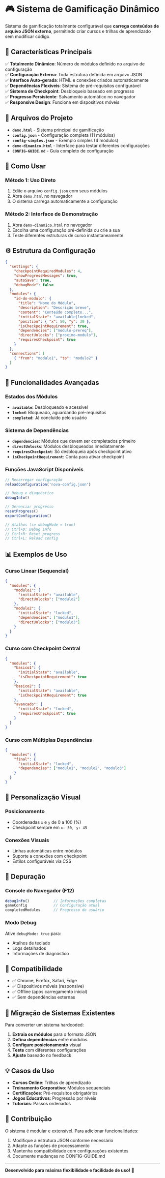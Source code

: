 # 🎮 Sistema de Gamificação Dinâmico

Sistema de gamificação totalmente configurável que **carrega conteúdos de arquivo JSON externo**, permitindo criar cursos e trilhas de aprendizado sem modificar código.

## 🚀 Características Principais

✅ **Totalmente Dinâmico**: Número de módulos definido no arquivo de configuração  
✅ **Configuração Externa**: Toda estrutura definida em arquivo JSON  
✅ **Interface Auto-gerada**: HTML e conexões criados automaticamente  
✅ **Dependências Flexíveis**: Sistema de pré-requisitos configurável  
✅ **Sistema de Checkpoint**: Desbloqueio baseado em progresso  
✅ **Progresso Persistente**: Salvamento automático no navegador  
✅ **Responsive Design**: Funciona em dispositivos móveis  

## 📁 Arquivos do Projeto

- **`demo.html`** - Sistema principal de gamificação
- **`config.json`** - Configuração completa (11 módulos)
- **`config-simples.json`** - Exemplo simples (4 módulos)
- **`demo-dinamico.html`** - Interface para testar diferentes configurações
- **`CONFIG-GUIDE.md`** - Guia completo de configuração

## 🎯 Como Usar

### Método 1: Uso Direto
1. Edite o arquivo `config.json` com seus módulos
2. Abra `demo.html` no navegador
3. O sistema carrega automaticamente a configuração

### Método 2: Interface de Demonstração
1. Abra `demo-dinamico.html` no navegador
2. Escolha uma configuração pré-definida ou crie a sua
3. Teste diferentes estruturas de curso instantaneamente

## ⚙️ Estrutura da Configuração

```json
{
  "settings": {
    "checkpointRequiredModules": 4,
    "showProgressMessages": true,
    "autoSave": true,
    "debugMode": false
  },
  "modules": {
    "id-do-modulo": {
      "title": "Nome do Módulo",
      "description": "Descrição breve",
      "content": "Conteúdo completo...",
      "initialState": "available|locked",
      "position": { "x": 50, "y": 30 },
      "isCheckpointRequirement": true,
      "dependencies": ["modulo-prereq"],
      "directUnlocks": ["proximo-modulo"],
      "requiresCheckpoint": true
    }
  },
  "connections": [
    { "from": "modulo1", "to": "modulo2" }
  ]
}
```

## 🔧 Funcionalidades Avançadas

### Estados dos Módulos
- **`available`**: Desbloqueado e acessível
- **`locked`**: Bloqueado, aguardando pré-requisitos
- **`completed`**: Já concluído pelo usuário

### Sistema de Dependências
- **`dependencies`**: Módulos que devem ser completados primeiro
- **`directUnlocks`**: Módulos desbloqueados imediatamente
- **`requiresCheckpoint`**: Só desbloqueia após checkpoint ativo
- **`isCheckpointRequirement`**: Conta para ativar checkpoint

### Funções JavaScript Disponíveis
```javascript
// Recarregar configuração
reloadConfiguration('nova-config.json')

// Debug e diagnóstico
debugInfo()

// Gerenciar progresso
resetProgress()
exportConfiguration()

// Atalhos (se debugMode = true)
// Ctrl+D: Debug info
// Ctrl+R: Reset progress
// Ctrl+L: Reload config
```

## 📊 Exemplos de Uso

### Curso Linear (Sequencial)
```json
{
  "modules": {
    "modulo1": {
      "initialState": "available",
      "directUnlocks": ["modulo2"]
    },
    "modulo2": {
      "initialState": "locked", 
      "dependencies": ["modulo1"],
      "directUnlocks": ["modulo3"]
    }
  }
}
```

### Curso com Checkpoint Central
```json
{
  "modules": {
    "basico1": {
      "initialState": "available",
      "isCheckpointRequirement": true
    },
    "basico2": {
      "initialState": "available", 
      "isCheckpointRequirement": true
    },
    "avancado": {
      "initialState": "locked",
      "requiresCheckpoint": true
    }
  }
}
```

### Curso com Múltiplas Dependências
```json
{
  "modules": {
    "final": {
      "initialState": "locked",
      "dependencies": ["modulo1", "modulo2", "modulo3"]
    }
  }
}
```

## 🎨 Personalização Visual

### Posicionamento
- Coordenadas `x` e `y` de 0 a 100 (%)
- Checkpoint sempre em `x: 50, y: 45`

### Conexões Visuais
- Linhas automáticas entre módulos
- Suporte a conexões com checkpoint
- Estilos configuráveis via CSS

## 🐛 Depuração

### Console do Navegador (F12)
```javascript
debugInfo()           // Informações completas
gameConfig            // Configuração atual  
completedModules      // Progresso do usuário
```

### Modo Debug
Ative `debugMode: true` para:
- Atalhos de teclado
- Logs detalhados
- Informações de diagnóstico

## 📱 Compatibilidade

- ✅ Chrome, Firefox, Safari, Edge
- ✅ Dispositivos móveis (responsive)
- ✅ Offline (após carregamento inicial)
- ✅ Sem dependências externas

## 🔄 Migração de Sistemas Existentes

Para converter um sistema hardcoded:

1. **Extraia os módulos** para o formato JSON
2. **Defina dependências** entre módulos
3. **Configure posicionamento** visual
4. **Teste** com diferentes configurações
5. **Ajuste** baseado no feedback

## 💡 Casos de Uso

- **Cursos Online**: Trilhas de aprendizado
- **Treinamento Corporativo**: Módulos sequenciais  
- **Certificações**: Pré-requisitos obrigatórios
- **Jogos Educativos**: Progressão por níveis
- **Tutoriais**: Passos ordenados

## 🤝 Contribuição

O sistema é modular e extensível. Para adicionar funcionalidades:

1. Modifique a estrutura JSON conforme necessário
2. Adapte as funções de processamento
3. Mantenha compatibilidade com configurações existentes
4. Documente mudanças no CONFIG-GUIDE.md

---

**Desenvolvido para máxima flexibilidade e facilidade de uso!** 🎯